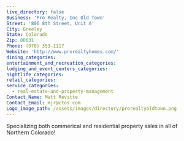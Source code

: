 ```yaml
---
live_directory: false
Business: 'Pro Realty, Inc Old Town'
Street: '806 8th Street, Unit A'
City: Greeley
State: Colorado
Zip: 80631
Phone: (970) 353-1117
Website: 'http://www.prorealtyhomes.com/'
dining_categories:
entertainment_and_recreation_categories:
lodging_and_event_centers_categories:
nightlife_categories:
retail_categories:
service_categories:
  - real-estate-and-property-management
Contact_Name: Matt Revitte
Contact_Email: mjr@ctos.com
Logo_image_path: /assets/images/directory/prorealtyoldtown.png
---
```


Specializing both commerical and residential property sales in all of Northern Colorado\!